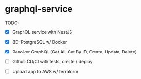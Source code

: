 # graphql-service

TODO:

- [x] GraphQL service with NestJS
- [x] BD: PostgreSQL w/ Docker
- [x] Resolver GraphQL (Get All, Get By ID, Create, Update, Delete)
- [ ] Github CD/CI with tests, create / deploy
- [ ] Upload app to AWS w/ terraform 


